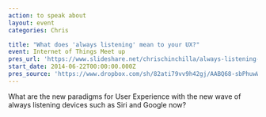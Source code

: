 ```yaml
---
action: to speak about
layout: event
categories: Chris

title: "What does 'always listening' mean to your UX?"
event: Internet of Things Meet up
pres_url: 'https://www.slideshare.net/chrischinchilla/always-listening-user-experience'
start_date: 2014-06-22T00:00:00.000Z
pres_source: 'https://www.dropbox.com/sh/82ati79vv9h42gj/AABQ68-sbPhuwWJpFWKWznRja?dl=0'
---
```


What are the new paradigms for User Experience with the new wave of always listening devices such as Siri and Google now?
